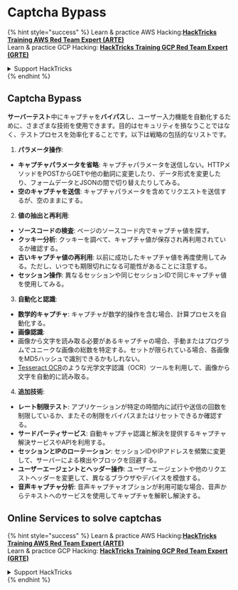 # Captcha Bypass

{% hint style="success" %}
Learn & practice AWS Hacking:<img src="/.gitbook/assets/arte.png" alt="" data-size="line">[**HackTricks Training AWS Red Team Expert (ARTE)**](https://training.hacktricks.xyz/courses/arte)<img src="/.gitbook/assets/arte.png" alt="" data-size="line">\
Learn & practice GCP Hacking: <img src="/.gitbook/assets/grte.png" alt="" data-size="line">[**HackTricks Training GCP Red Team Expert (GRTE)**<img src="/.gitbook/assets/grte.png" alt="" data-size="line">](https://training.hacktricks.xyz/courses/grte)

<details>

<summary>Support HackTricks</summary>

* Check the [**subscription plans**](https://github.com/sponsors/carlospolop)!
* **Join the** 💬 [**Discord group**](https://discord.gg/hRep4RUj7f) or the [**telegram group**](https://t.me/peass) or **follow** us on **Twitter** 🐦 [**@hacktricks\_live**](https://twitter.com/hacktricks\_live)**.**
* **Share hacking tricks by submitting PRs to the** [**HackTricks**](https://github.com/carlospolop/hacktricks) and [**HackTricks Cloud**](https://github.com/carlospolop/hacktricks-cloud) github repos.

</details>
{% endhint %}

## Captcha Bypass

**サーバーテスト**中にキャプチャを**バイパス**し、ユーザー入力機能を自動化するために、さまざまな技術を使用できます。目的はセキュリティを損なうことではなく、テストプロセスを効率化することです。以下は戦略の包括的なリストです。

1. **パラメータ操作**:
* **キャプチャパラメータを省略**: キャプチャパラメータを送信しない。HTTPメソッドをPOSTからGETや他の動詞に変更したり、データ形式を変更したり、フォームデータとJSONの間で切り替えたりしてみる。
* **空のキャプチャを送信**: キャプチャパラメータを含めてリクエストを送信するが、空のままにする。

2. **値の抽出と再利用**:
* **ソースコードの検査**: ページのソースコード内でキャプチャ値を探す。
* **クッキー分析**: クッキーを調べて、キャプチャ値が保存され再利用されているか確認する。
* **古いキャプチャ値の再利用**: 以前に成功したキャプチャ値を再度使用してみる。ただし、いつでも期限切れになる可能性があることに注意する。
* **セッション操作**: 異なるセッションや同じセッションIDで同じキャプチャ値を使用してみる。

3. **自動化と認識**:
* **数学的キャプチャ**: キャプチャが数学的操作を含む場合、計算プロセスを自動化する。
* **画像認識**:
* 画像から文字を読み取る必要があるキャプチャの場合、手動またはプログラムでユニークな画像の総数を特定する。セットが限られている場合、各画像をMD5ハッシュで識別できるかもしれない。
* [Tesseract OCR](https://github.com/tesseract-ocr/tesseract)のような光学文字認識（OCR）ツールを利用して、画像から文字を自動的に読み取る。

4. **追加技術**:
* **レート制限テスト**: アプリケーションが特定の時間内に試行や送信の回数を制限しているか、またその制限をバイパスまたはリセットできるか確認する。
* **サードパーティサービス**: 自動キャプチャ認識と解決を提供するキャプチャ解決サービスやAPIを利用する。
* **セッションとIPのローテーション**: セッションIDやIPアドレスを頻繁に変更して、サーバーによる検出やブロックを回避する。
* **ユーザーエージェントとヘッダー操作**: ユーザーエージェントや他のリクエストヘッダーを変更して、異なるブラウザやデバイスを模倣する。
* **音声キャプチャ分析**: 音声キャプチャオプションが利用可能な場合、音声からテキストへのサービスを使用してキャプチャを解釈し解決する。

## Online Services to solve captchas

{% hint style="success" %}
Learn & practice AWS Hacking:<img src="/.gitbook/assets/arte.png" alt="" data-size="line">[**HackTricks Training AWS Red Team Expert (ARTE)**](https://training.hacktricks.xyz/courses/arte)<img src="/.gitbook/assets/arte.png" alt="" data-size="line">\
Learn & practice GCP Hacking: <img src="/.gitbook/assets/grte.png" alt="" data-size="line">[**HackTricks Training GCP Red Team Expert (GRTE)**<img src="/.gitbook/assets/grte.png" alt="" data-size="line">](https://training.hacktricks.xyz/courses/grte)

<details>

<summary>Support HackTricks</summary>

* Check the [**subscription plans**](https://github.com/sponsors/carlospolop)!
* **Join the** 💬 [**Discord group**](https://discord.gg/hRep4RUj7f) or the [**telegram group**](https://t.me/peass) or **follow** us on **Twitter** 🐦 [**@hacktricks\_live**](https://twitter.com/hacktricks\_live)**.**
* **Share hacking tricks by submitting PRs to the** [**HackTricks**](https://github.com/carlospolop/hacktricks) and [**HackTricks Cloud**](https://github.com/carlospolop/hacktricks-cloud) github repos.

</details>
{% endhint %}

